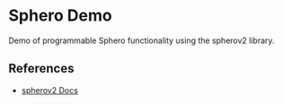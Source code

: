 # Sphero Demo

Demo of programmable Sphero functionality using the spherov2 library.

## References

- [spherov2 Docs](https://spherov2.readthedocs.io/en/latest/sphero_edu.html)
